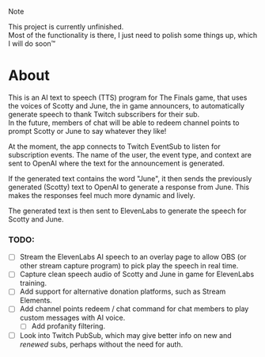 > [!NOTE]
> This project is currently unfinished.<br>
> Most of the functionality is there, I just need to polish some things up, which I will do soon™

# About
This is an AI text to speech (TTS) program for The Finals game, that uses the voices of Scotty and June, the in game announcers, to automatically generate speech to thank Twitch subscribers for their sub.<br>
In the future, members of chat will be able to redeem channel points to prompt Scotty or June to say whatever they like!

At the moment, the app connects to Twitch EventSub to listen for subscription events. The name of the user, the event type, and context are sent to OpenAI where the text for the announcement is generated.

If the generated text contains the word "June", it then sends the previously generated (Scotty) text to OpenAI to generate a response from June. This makes the responses feel much more dynamic and lively.

The generated text is then sent to ElevenLabs to generate the speech for Scotty and June.


### TODO: 
- [ ] Stream the ElevenLabs AI speech to an overlay page to allow OBS (or other stream capture program) to pick play the speech in real time.
- [ ] Capture clean speech audio of Scotty and June in game for ElevenLabs training.
- [ ] Add support for alternative donation platforms, such as Stream Elements.
- [ ] Add channel points redeem / chat command for chat members to play custom messages with AI voice.
  - [ ] Add profanity filtering.
-  [ ] Look into Twitch PubSub, which may give better info on new and *renewed* subs, perhaps without the need for auth.
